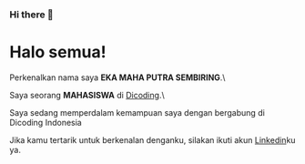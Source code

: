 ### Hi there 👋

# Halo semua! 

Perkenalkan nama saya **EKA MAHA PUTRA SEMBIRING**.\

Saya seorang **MAHASISWA** di [Dicoding](https://www.dicoding.com/).\

Saya sedang memperdalam kemampuan saya dengan bergabung di Dicoding Indonesia



Jika kamu tertarik untuk berkenalan denganku, silakan ikuti akun [Linkedin](https://www.linkedin.com/in/gilang-adhan/)ku ya.
